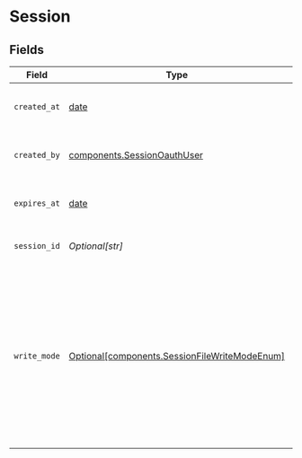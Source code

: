# Session


## Fields

| Field                                                                                                                                                                         | Type                                                                                                                                                                          | Required                                                                                                                                                                      | Description                                                                                                                                                                   |
| ----------------------------------------------------------------------------------------------------------------------------------------------------------------------------- | ----------------------------------------------------------------------------------------------------------------------------------------------------------------------------- | ----------------------------------------------------------------------------------------------------------------------------------------------------------------------------- | ----------------------------------------------------------------------------------------------------------------------------------------------------------------------------- |
| `created_at`                                                                                                                                                                  | [date](https://docs.python.org/3/library/datetime.html#date-objects)                                                                                                          | :heavy_check_mark:                                                                                                                                                            | The time when the session was created.                                                                                                                                        |
| `created_by`                                                                                                                                                                  | [components.SessionOauthUser](../../models/components/sessionoauthuser.md)                                                                                                    | :heavy_check_mark:                                                                                                                                                            | The user who created the session.                                                                                                                                             |
| `expires_at`                                                                                                                                                                  | [date](https://docs.python.org/3/library/datetime.html#date-objects)                                                                                                          | :heavy_minus_sign:                                                                                                                                                            | The time when the session expires.                                                                                                                                            |
| `session_id`                                                                                                                                                                  | *Optional[str]*                                                                                                                                                               | :heavy_minus_sign:                                                                                                                                                            | Unique identifier of a session.                                                                                                                                               |
| `write_mode`                                                                                                                                                                  | [Optional[components.SessionFileWriteModeEnum]](../../models/components/sessionfilewritemodeenum.md)                                                                          | :heavy_minus_sign:                                                                                                                                                            | Determines how to handle files that already exist. You can KEEP the existing file, OVERWRITE it, or FAIL to ingest if a file with the same name is already in your workspace. |